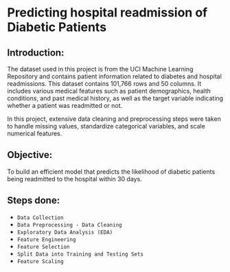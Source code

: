 # Predicting hospital readmission of Diabetic Patients

## Introduction:
The dataset used in this project is from the UCI Machine Learning Repository and contains patient information related to diabetes and hospital readmissions. This dataset contains 101,766 rows and 50 columns. It includes various medical features such as patient demographics, health conditions, and past medical history, as well as the target variable indicating whether a patient was readmitted or not.

In this project, extensive data cleaning and preprocessing steps were taken to handle missing values, standardize categorical variables, and scale numerical features.


## Objective:
To build an efficient model that predicts the likelihood of diabetic patients being readmitted to the hospital within 30 days.

## Steps done:
  
  - `Data Collection`
  - `Data Preprocessing - Data Cleaning`
  - `Exploratory Data Analysis (EDA)`
  - `Feature Engineering`
  - `Feature Selection`
  - `Split Data into Training and Testing Sets`
  - `Feature Scaling`
